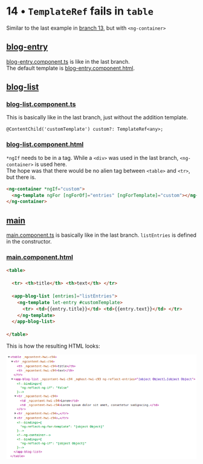 # 14 &bull; `TemplateRef` fails in `table`

Similar to the last example in [branch 13](../m013), but with `<ng-container>`

## [blog-entry](blog-entry)

[blog-entry.component.ts](blog-entry/blog-entry.component.ts) is like in the last branch.<br>
The default template is [blog-entry.component.html](blog-entry/blog-entry.component.html).

## [blog-list](blog-list)

### [blog-list.component.ts](blog-list/blog-list.component.ts)

This is basically like in the last branch, just without the addition template.

```
@ContentChild('customTemplate') custom?: TemplateRef<any>;
```

### [blog-list.component.html](blog-list/blog-list.component.html)

`*ngIf` needs to be in a tag. While a `<div>` was used in the last branch, `<ng-container>` is used here.<br>
The hope was that there would be no alien tag between `<table>` and `<tr>`, but there is.

```html
<ng-container *ngIf="custom">
  <ng-template ngFor [ngForOf]="entries" [ngForTemplate]="custom"></ng-template>
</ng-container>
```

## [main](main)

[main.component.ts](main/main.component.ts) is basically like in the last branch.
`listEntries` is defined in the constructor.

### [main.component.html](main/main.component.html)

```html
<table>
  
  <tr> <th>title</th> <th>text</th> </tr>
  
  <app-blog-list [entries]="listEntries">
    <ng-template let-entry #customTemplate>
      <tr> <td>{{entry.title}}</td> <td>{{entry.text}}</td> </tr>
    </ng-template>
  </app-blog-list>
  
</table>
```

This is how the resulting HTML looks:

![](_img/table_source.png)
